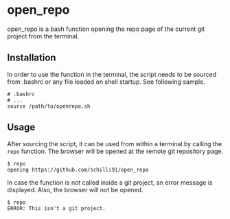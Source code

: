 # open_repo

open_repo is a bash function opening the repo page of the current git project from the terminal.

## Installation

In order to use the function in the terminal, the script needs to be sourced from .bashrc or any file loaded on shell startup.
See following sample.

```
# .bashrc
# ...
source /path/to/openrepo.sh
```

## Usage

After sourcing the script, it can be used from within a terminal by calling the `repo` function. 
The browser will be opened at the remote git repository page.

```
$ repo
opening https://github.com/schilli91/open_repo
```

In case the function is not called inside a git project, an error message is displayed.
Also, the browser will not be opened.

```
$ repo
ERROR: This isn't a git project.
```
